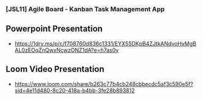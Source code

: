 ### [JSL11] Agile Board - Kanban Task Management App

##  Powerpoint Presentation 
- https://1drv.ms/p/c/f708760d836c1331/EYX55DKpB4ZJtkANdvoHvMgBAL0zEOqZnQwxNcwzONZ1dA?e=h7as0y


##  Loom Video Presentation 
- https://www.loom.com/share/b263c77b4cb248cbbecdc5af3c590e5f?sid=4e11d480-8c20-418a-b4bb-3fe28b893812

